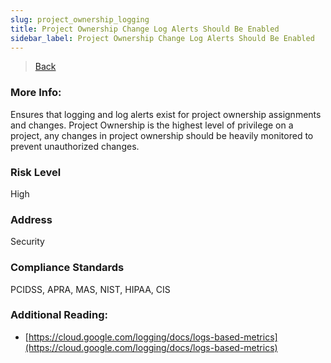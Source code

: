 ```yaml
---
slug: project_ownership_logging
title: Project Ownership Change Log Alerts Should Be Enabled
sidebar_label: Project Ownership Change Log Alerts Should Be Enabled
---
```

> [Back](../../gcploggingmonitoring)

### More Info:
Ensures that logging and log alerts exist for project ownership assignments and changes. Project Ownership is the highest level of privilege on a project, any changes in project ownership should be heavily monitored to prevent unauthorized changes.

### Risk Level
High

### Address
Security

### Compliance Standards
PCIDSS, APRA, MAS, NIST, HIPAA, CIS

### Additional Reading:
- [https://cloud.google.com/logging/docs/logs-based-metrics](https://cloud.google.com/logging/docs/logs-based-metrics) 
